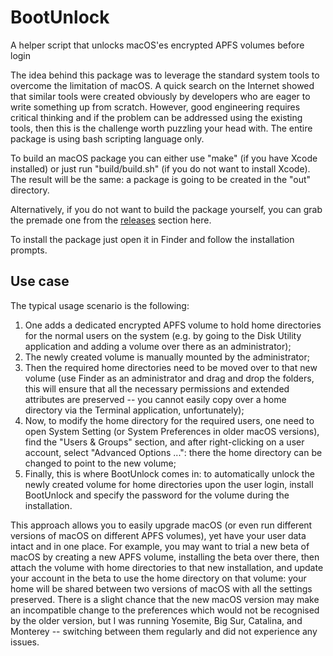 # BootUnlock
A helper script that unlocks macOS'es encrypted APFS volumes before login

The idea behind this package was to leverage the standard system tools to overcome
the limitation of macOS.  A quick search on the Internet showed that similar tools
were created obviously by developers who are eager to write something up from
scratch.  However, good engineering requires critical thinking and if the problem
can be addressed using the existing tools, then this is the challenge worth
puzzling your head with.  The entire package is using bash scripting language only.

To build an macOS package you can either use "make" (if you have Xcode
installed) or just run "build/build.sh" (if you do not want to install Xcode).
The result will be the same: a package is going to be created in the "out"
directory.

Alternatively, if you do not want to build the package yourself, you can grab the
premade one from the [releases](../../releases) section here.

To install the package just open it in Finder and follow the installation prompts.

## Use case

The typical usage scenario is the following:

1. One adds a dedicated encrypted APFS volume to hold home directories for the
   normal users on the system (e.g. by going to the Disk Utility application and
   adding a volume over there as an administrator);
2. The newly created volume is manually mounted by the administrator;
3. Then the required home directories need to be moved over to that new volume
   (use Finder as an administrator and drag and drop the folders, this will
   ensure that all the necessary permissions and extended attributes are
   preserved -- you cannot easily copy over a home directory via the Terminal
   application, unfortunately);
4. Now, to modify the home directory for the required users, one need to open
   System Setting (or System Preferences in older macOS versions), find the
   "Users & Groups" section, and after right-clicking on a user account, select
   "Advanced Options ...": there the home directory can be changed to point to
   the new volume;
5. Finally, this is where BootUnlock comes in: to automatically unlock the newly
   created volume for home directories upon the user login, install BootUnlock
   and specify the password for the volume during the installation.

This approach allows you to easily upgrade macOS (or even run different versions
of macOS on different APFS volumes), yet have your user data intact and in one
place.  For example, you may want to trial a new beta of macOS by creating a new
APFS volume, installing the beta over there, then attach the volume with home
directories to that new installation, and update your account in the beta to use
the home directory on that volume: your home will be shared between two versions
of macOS with all the settings preserved.  There is a slight chance that the new
macOS version may make an incompatible change to the preferences which would not
be recognised by the older version, but I was running Yosemite, Big Sur, Catalina,
and Monterey -- switching between them regularly and did not experience any issues.

